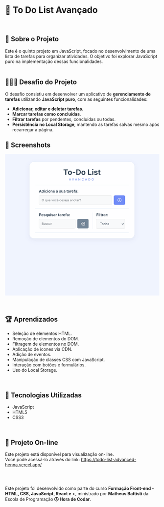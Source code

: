 # 📝 To Do List Avançado

<br />

<div>
    <h2>🎯 Sobre o Projeto</h2>
    Este é o quinto projeto em JavaScript, focado no desenvolvimento de uma lista de tarefas para organizar atividades. O objetivo foi explorar JavaScript puro na implementação dessas funcionalidades.
</div>

<br />

## 👨🏾‍💻 Desafio do Projeto
 
<p>O desafio consistiu em desenvolver um aplicativo de <strong>gerenciamento de tarefas</strong> utilizando <strong>JavaScript puro</strong>, com as seguintes funcionalidades:</p>
<ul>
  <li><strong>Adicionar, editar e deletar tarefas</strong>.</li>
  <li><strong>Marcar tarefas como concluídas</strong>.</li>
  <li><strong>Filtrar tarefas</strong> por pendentes, concluídas ou todas.</li>
  <li><strong>Persistência no Local Storage</strong>, mantendo as tarefas salvas mesmo após recarregar a página.</li>
</ul>


## 📸 Screenshots
![Captura de tela](./img/screen-movie.gif)

<br />

## 🏆 Aprendizados 

- Seleção de elementos HTML.
- Remoção de elementos do DOM.
- Filtragem de elementos no DOM.
- Aplicação de ícones via CDN.
- Adição de eventos.
- Manipulação de classes CSS com JavaScript.
- Interação com botões e formulários.
- Uso do Local Storage.


<br />

## 🚀 Tecnologias Utilizadas

- JavaScript
- HTML5
- CSS3

<br />

## 🔗 Projeto On-line
Este projeto está disponível para visualização on-line. <br />
Você pode acessá-lo através do link: https://todo-list-advanced-henna.vercel.app/

<br />

##

<div>
    Este projeto foi desenvolvido como parte do curso <strong>Formação Front-end - HTML, CSS, JavaScript, React e +</strong>, ministrado por <strong>Matheus Battisti</strong> da Escola de Programação <strong>🕒 Hora de Codar</strong>.
</div>